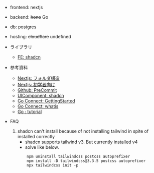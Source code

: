 - frontend: nextjs
- backend: ~~hono~~ Go
- db: postgres
- hosting: ~~cloudflare~~ undefined

- ライブラリ
  - [FE: shadcn](https://ui.shadcn.com/)
- 参考資料
  - [Nextjs: フォルダ構造](https://zenn.dev/yamu_official/articles/70f59488e8415d)
  - [Nextjs: 初学者向け](https://zenn.dev/peter_norio/articles/2c5a03770164f2)
  - [Github: PreCommit](https://zenn.dev/yiskw713/articles/3c3b4022f3e3f22d276d)
  - [UIComponent: shadcn](https://zenn.dev/kazu1/articles/07d88ded5e7209)
  - [Go Connect: GettingStarted](https://connectrpc.com/docs/go/getting-started)
  - [Go Connect: whatis](https://zenn.dev/vs_blog/articles/b7cb50f89b39a2)
  - [Go : tutorial](https://go.dev/doc/tutorial/getting-started)
- FAQ
  1. shadcn can't install because of not installing tailwind in spite of installed correctly
     - shadcn supports tailwind v3. But currently installed v4
     - solve like below.
     ```
         npm uninstall tailwindcss postcss autoprefixer
         npm install -D tailwindcss@3.3.5 postcss autoprefixer
         npx tailwindcss init -p
     ```

